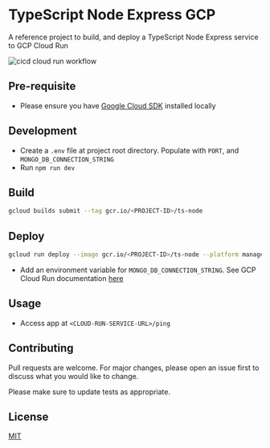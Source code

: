 # TypeScript Node Express GCP

A reference project to build, and deploy a TypeScript Node Express service to GCP Cloud Run

![cicd cloud run workflow](https://github.com/MatthewCYLau/node-express-typescript/actions/workflows/cicd-cloud-run.yml/badge.svg)

## Pre-requisite

- Please ensure you have [Google Cloud SDK](https://cloud.google.com/sdk/docs/install) installed locally

## Development

- Create a `.env` file at project root directory. Populate with `PORT`, and `MONGO_DB_CONNECTION_STRING`
- Run `npm run dev`

## Build

```bash
gcloud builds submit --tag gcr.io/<PROJECT-ID>/ts-node
```

## Deploy

```bash
gcloud run deploy --image gcr.io/<PROJECT-ID>/ts-node --platform managed
```

- Add an environment variable for `MONGO_DB_CONNECTION_STRING`. See GCP Cloud Run documentation [here](https://cloud.google.com/run/docs/configuring/environment-variables)

## Usage

- Access app at `<CLOUD-RUN-SERVICE-URL>/ping`

## Contributing

Pull requests are welcome. For major changes, please open an issue first to discuss what you would like to change.

Please make sure to update tests as appropriate.

## License

[MIT](https://choosealicense.com/licenses/mit/)
